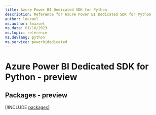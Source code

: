 ```yaml
---
title: Azure Power BI Dedicated SDK for Python
description: Reference for Azure Power BI Dedicated SDK for Python
author: lmazuel
ms.author: lmazuel
ms.data: 01/18/2023
ms.topic: reference
ms.devlang: python
ms.service: powerbidedicated
---
```

# Azure Power BI Dedicated SDK for Python - preview
## Packages - preview
[!INCLUDE [packages](power-bi-dedicated-index.md)]